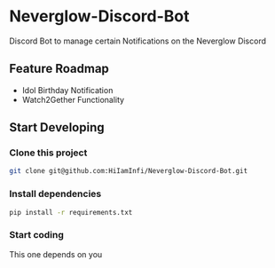 # Neverglow-Discord-Bot

Discord Bot to manage certain Notifications on the Neverglow Discord

## Feature Roadmap

- Idol Birthday Notification
- Watch2Gether Functionality

## Start Developing

### Clone this project

```bash
git clone git@github.com:HiIamInfi/Neverglow-Discord-Bot.git
```

### Install dependencies

```bash
pip install -r requirements.txt
```

### Start coding

This one depends on you
